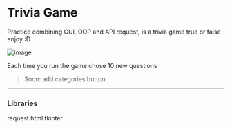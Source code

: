 # Trivia Game

Practice combining GUI, OOP and API request, is a trivia game true or false
enjoy :D

![image](https://user-images.githubusercontent.com/94363566/180948150-1cbd09c1-08a3-4c12-91ad-fb816d692614.png)

Each time you run the game chose 10 new questions

> Soon: add categories button

---
### Libraries
request
html
tkinter



